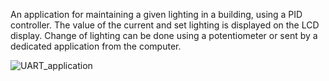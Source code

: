 An application for maintaining a given lighting in a building,
using a PID controller. The value of the current and set lighting is 
displayed on the LCD display. Change of lighting can be done 
using a potentiometer or sent by a dedicated application from the computer.

![UART_application](https://user-images.githubusercontent.com/44371092/73749181-22d1eb00-475b-11ea-956b-3dfb2d44b71b.png)

